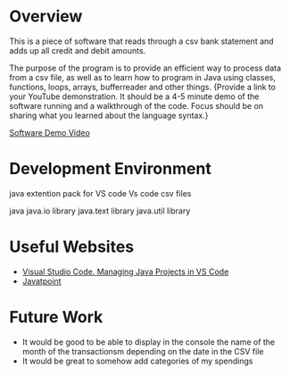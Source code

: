 # Overview

This is a piece of software that reads through a csv bank statement and adds up all credit and debit amounts. 

The purpose of the program is to provide an efficient way to process data from a csv file, as well as to learn how to program in Java using classes, functions, loops, arrays, bufferreader and other things.
{Provide a link to your YouTube demonstration.  It should be a 4-5 minute demo of the software running and a walkthrough of the code.  Focus should be on sharing what you learned about the language syntax.}

[Software Demo Video](https://youtu.be/7TeDiSCQRqc)

# Development Environment

java extention pack for VS code
Vs code
csv files

java
java.io library 
java.text library
java.util library

# Useful Websites

* [Visual Studio Code. Managing Java Projects in VS Code](https://code.visualstudio.com/docs/java/java-project)
* [Javatpoint](https://www.javatpoint.com/how-to-read-csv-file-in-java)

# Future Work

* It would be good to be able to display in the console the name of the month of the transactionsm depending on the date in the CSV file
* It would be great to somehow add categories of my spendings
